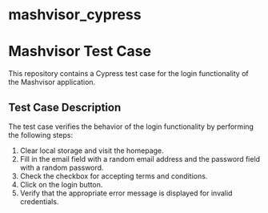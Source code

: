 # mashvisor_cypress
# Mashvisor Test Case

This repository contains a Cypress test case for the login functionality of the Mashvisor application.

## Test Case Description

The test case verifies the behavior of the login functionality by performing the following steps:

1. Clear local storage and visit the homepage.
2. Fill in the email field with a random email address and the password field with a random password.
3. Check the checkbox for accepting terms and conditions.
4. Click on the login button.
5. Verify that the appropriate error message is displayed for invalid credentials.